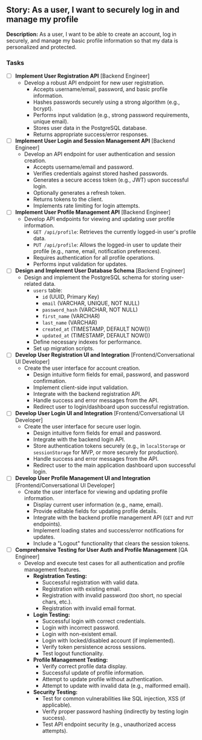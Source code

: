 ## Story: As a user, I want to securely log in and manage my profile

**Description:**
As a user, I want to be able to create an account, log in securely, and manage my basic profile information so that my data is personalized and protected.

### Tasks

- [ ] **Implement User Registration API** [Backend Engineer]
  - Develop a robust API endpoint for new user registration.
    *   Accepts username/email, password, and basic profile information.
    *   Hashes passwords securely using a strong algorithm (e.g., bcrypt).
    *   Performs input validation (e.g., strong password requirements, unique email).
    *   Stores user data in the PostgreSQL database.
    *   Returns appropriate success/error responses.
- [ ] **Implement User Login and Session Management API** [Backend Engineer]
  - Develop an API endpoint for user authentication and session creation.
    *   Accepts username/email and password.
    *   Verifies credentials against stored hashed passwords.
    *   Generates a secure access token (e.g., JWT) upon successful login.
    *   Optionally generates a refresh token.
    *   Returns tokens to the client.
    *   Implements rate limiting for login attempts.
- [ ] **Implement User Profile Management API** [Backend Engineer]
  - Develop API endpoints for viewing and updating user profile information.
    *   `GET /api/profile`: Retrieves the currently logged-in user's profile data.
    *   `PUT /api/profile`: Allows the logged-in user to update their profile (e.g., name, email, notification preferences).
    *   Requires authentication for all profile operations.
    *   Performs input validation for updates.
- [ ] **Design and Implement User Database Schema** [Backend Engineer]
  - Design and implement the PostgreSQL schema for storing user-related data.
    *   `users` table:
        *   `id` (UUID, Primary Key)
        *   `email` (VARCHAR, UNIQUE, NOT NULL)
        *   `password_hash` (VARCHAR, NOT NULL)
        *   `first_name` (VARCHAR)
        *   `last_name` (VARCHAR)
        *   `created_at` (TIMESTAMP, DEFAULT NOW())
        *   `updated_at` (TIMESTAMP, DEFAULT NOW())
    *   Define necessary indexes for performance.
    *   Set up migration scripts.
- [ ] **Develop User Registration UI and Integration** [Frontend/Conversational UI Developer]
  - Create the user interface for account creation.
    *   Design intuitive form fields for email, password, and password confirmation.
    *   Implement client-side input validation.
    *   Integrate with the backend registration API.
    *   Handle success and error messages from the API.
    *   Redirect user to login/dashboard upon successful registration.
- [ ] **Develop User Login UI and Integration** [Frontend/Conversational UI Developer]
  - Create the user interface for secure user login.
    *   Design intuitive form fields for email and password.
    *   Integrate with the backend login API.
    *   Store authentication tokens securely (e.g., in `localStorage` or `sessionStorage` for MVP, or more securely for production).
    *   Handle success and error messages from the API.
    *   Redirect user to the main application dashboard upon successful login.
- [ ] **Develop User Profile Management UI and Integration** [Frontend/Conversational UI Developer]
  - Create the user interface for viewing and updating profile information.
    *   Display current user information (e.g., name, email).
    *   Provide editable fields for updating profile details.
    *   Integrate with the backend profile management API (`GET` and `PUT` endpoints).
    *   Implement loading states and success/error notifications for updates.
    *   Include a "Logout" functionality that clears the session tokens.
- [ ] **Comprehensive Testing for User Auth and Profile Management** [QA Engineer]
  - Develop and execute test cases for all authentication and profile management features.
    *   **Registration Testing:**
        *   Successful registration with valid data.
        *   Registration with existing email.
        *   Registration with invalid password (too short, no special chars, etc.).
        *   Registration with invalid email format.
    *   **Login Testing:**
        *   Successful login with correct credentials.
        *   Login with incorrect password.
        *   Login with non-existent email.
        *   Login with locked/disabled account (if implemented).
        *   Verify token persistence across sessions.
        *   Test logout functionality.
    *   **Profile Management Testing:**
        *   Verify correct profile data display.
        *   Successful update of profile information.
        *   Attempt to update profile without authentication.
        *   Attempt to update with invalid data (e.g., malformed email).
    *   **Security Testing:**
        *   Test for common vulnerabilities like SQL injection, XSS (if applicable).
        *   Verify proper password hashing (indirectly by testing login success).
        *   Test API endpoint security (e.g., unauthorized access attempts).
